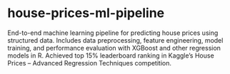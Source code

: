 # house-prices-ml-pipeline
End-to-end machine learning pipeline for predicting house prices using structured data. Includes data preprocessing, feature engineering, model training, and performance evaluation with XGBoost and other regression models in R. Achieved top 15% leaderboard ranking in Kaggle’s House Prices – Advanced Regression Techniques competition.
